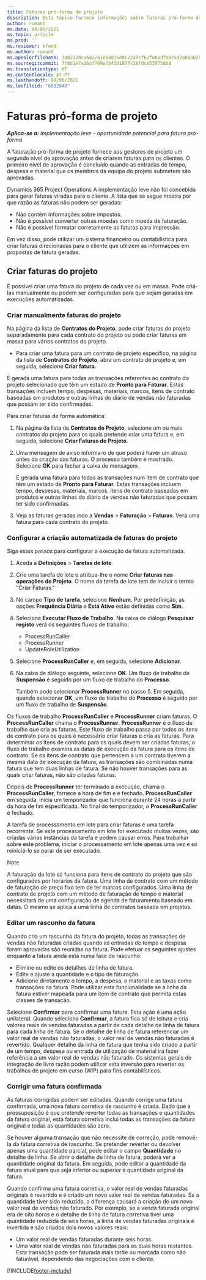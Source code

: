 ```yaml
---
title: Faturas pró-forma de projeto
description: Esta tópico fornece informações sobre faturas pró-forma de projetos no Project Operations.
author: rumant
ms.date: 04/06/2021
ms.topic: article
ms.prod: ''
ms.reviewer: kfend
ms.author: rumant
ms.openlocfilehash: 3d02728ce682781eb8816e0c2239cf62f88adfa8c5d2a0aab280be053c2a5ae6
ms.sourcegitcommit: 7f8d1e7a16af769adb43d1877c28fdce53975db8
ms.translationtype: HT
ms.contentlocale: pt-PT
ms.lasthandoff: 08/06/2021
ms.locfileid: "6992940"
---
```

# <a name="proforma-project-pnvoices"></a>Faturas pró-forma de projeto

_**Aplica-se a:** Implementação leve - oportunidade potencial para fatura pró-forma_

A faturação pró-forma de projeto fornece aos gestores de projeto um segundo nível de aprovação antes de criarem faturas para os clientes. O primeiro nível de aprovação é concluído quando as entradas de tempo, despesa e material que os membros da equipa do projeto submetem são aprovadas.

Dynamics 365 Project Operations A implementação leve não foi concebida para gerar faturas viradas para o cliente. A lista que se segue mostra por que razão as faturas não podem ser geradas:

- Não contém informações sobre impostos.
- Não é possível converter outras moedas como moeda de faturação.
- Não é possível formatar corretamente as faturas para impressão.

Em vez disso, pode utilizar um sistema financeiro ou contabilística para criar faturas direcionadas para o cliente que utilizem as informações em propostas de fatura geradas.

## <a name="creating-project-invoices"></a>Criar faturas do projeto

É possível criar uma fatura do projeto de cada vez ou em massa. Pode criá-las manualmente ou podem ser configuradas para que sejam geradas em execuções automatizadas.

### <a name="manually-create-project-invoices"></a>Criar manualmente faturas do projeto 

Na página da lista de **Contratos do Projeto**, pode criar faturas do projeto separadamente para cada contrato do projeto ou pode criar faturas em massa para vários contratos do projeto.

   - Para criar uma fatura para um contrato de projeto específico, na página da lista de **Contratos do Projeto**, abra um contrato de projeto e, em seguida, selecione **Criar fatura**.

   É gerada uma fatura para todas as transações referentes ao contrato do projeto selecionado que têm um estado de **Pronto para Faturar**. Estas transações incluem tempo, despesas, materiais, marcos, itens de contrato baseadas em produtos e outras linhas do diário de vendas não faturadas que possam ter sido confirmadas.

Para criar faturas de forma automática:

1. Na página da lista de **Contratos do Projeto**, selecione um ou mais contratos do projeto para os quais pretende criar uma fatura e, em seguida, selecione **Criar Faturas do Projeto**.
2. Uma mensagem de aviso informa-o de que poderá haver um atraso antes da criação das faturas. O processo também é mostrado. Selecione **OK** para fechar a caixa de mensagem.

   É gerada uma fatura para todas as transações num item de contrato que têm um estado de **Pronto para Faturar**. Estas transações incluem tempo, despesas, materiais, marcos, itens de contrato baseadas em produtos e outras linhas do diário de vendas não faturadas que possam ter sido confirmadas.

3. Veja as faturas geradas indo a **Vendas** \> **Faturação** \> **Faturas**. Verá uma fatura para cada contrato do projeto.

### <a name="set-up-automated-creation-of-project-invoices"></a>Configurar a criação automatizada de faturas do projeto 

Siga estes passos para configurar a execução de fatura automatizada.

1. Aceda a **Definições** \> **Tarefas de lote**.
2. Crie uma tarefa de lote e atribua-lhe o nome **Criar faturas nas operações do Projeto**. O nome da tarefa de lote tem de incluir o termo "Criar Faturas."
3. No campo **Tipo de tarefa**, selecione **Nenhum**. Por predefinição, as opções **Frequência Diária** e **Está Ativo** estão definidas como **Sim**.
4. Selecione **Executar Fluxo de Trabalho**. Na caixa de diálogo **Pesquisar registo** verá os seguintes fluxos de trabalho:

    - ProcessRunCaller
    - ProcessRunner
    - UpdateRoleUtilization

5. Selecione **ProcessRunCaller** e, em seguida, selecione **Adicionar**.
6. Na caixa de diálogo seguinte, selecione **OK**. Um fluxo de trabalho de **Suspensão** é seguido por um fluxo de trabalho do **Processo**.

    Também pode selecionar **ProcessRunner** no passo 5. Em seguida, quando selecionar **OK**, um fluxo de trabalho do **Processo** é seguido por um fluxo de trabalho de **Suspensão**.

Os fluxos de trabalho **ProcessRunCaller** e **ProcessRunner** criam faturas. O **ProcessRunCaller** chama o **ProcessRunner**. **ProcessRunner** é o fluxo de trabalho que cria as faturas. Este fluxo de trabalho passa por todos os itens de contrato para os quais é necessário criar faturas e cria as faturas. Para determinar os itens de contrato para os quais devem ser criadas faturas, o fluxo de trabalho examina as datas de execução da fatura para os itens de contrato. Se os itens de contrato que pertencem a um contrato tiverem a mesma data de execução da fatura, as transações são combinadas numa fatura que tem duas linhas de fatura. Se não houver transações para as quais criar faturas, não são criadas faturas.

Depois de **ProcessRunner** ter terminado a execução, chama o **ProcessRunCaller**, fornece a hora de fim e é fechado. **ProcessRunCaller** em seguida, inicia um temporizador que funciona durante 24 horas a partir da hora de fim especificada. No final do temporizador, o **ProcessRunCaller** é fechado.

A tarefa de processamento em lote para criar faturas é uma tarefa recorrente. Se este processamento em lote for executado muitas vezes, são criadas várias instâncias da tarefa e podem causar erros. Para trabalhar sobre este problema, iniciar o processamento em lote apenas uma vez e só reiniciá-lo se parar de ser executado.

> [!NOTE]
> A faturação do lote só funciona para itens de contrato do projeto que são configurados por horários da fatura. Uma linha de contrato com um método de faturação de preço fixo tem de ter marcos configurados. Uma linha de contrato de projeto com um método de faturação de tempo e material necessitará de uma configuração de agenda de faturamento baseado em datas. O mesmo se aplica a uma linha de contratos baseada em projetos.      
 
### <a name="edit-a-draft-invoice"></a>Editar um rascunho da fatura

Quando cria um rascunho da fatura do projeto, todas as transações de vendas não faturadas criadas quando as entradas de tempo e despesa foram aprovadas são reunidas na fatura. Pode efetuar os seguintes ajustes enquanto a fatura ainda está numa fase de rascunho:

- Elimine ou edite os detalhes de linha de fatura.
- Edite e ajuste a quantidade e o tipo de faturação.
- Adicione diretamente o tempo, a despesa, o material e as taxas como transações na fatura. Pode utilizar esta funcionalidade se a linha da fatura estiver mapeada para um item de contrato que permita estas classes de transação.

Selecione **Confirmar** para confirmar uma fatura. Esta ação é uma ação unilateral. Quando seleciona **Confirmar**, a fatura fica só de leitura e cria valores reais de vendas faturadas a partir de cada detalhe de linha de fatura para cada linha de fatura. Se o detalhe de linha de fatura referenciar um valor real de vendas não faturadas, o valor real de vendas não faturadas é revertido. Qualquer detalhe da linha de fatura que tenha sido criado a partir de um tempo, despesa ou entrada de utilização de material irá fazer referência a um valor real de vendas não faturado. Os sistemas gerais de integração de livro razão podem utilizar esta inversão para reverter os trabalhos de projeto em curso (WIP) para fins contabilísticos.

### <a name="correct-a-confirmed-invoice"></a>Corrigir uma fatura confirmada

As faturas corrigidas podem ser editadas. Quando corrige uma fatura confirmada, uma nova fatura corretiva de rascunho é criada. Dado que a pressuposição é que pretende reverter todas as transações e quantidades da fatura original, esta fatura corretiva inclui todas as transações da fatura original e todas as quantidades são zero.

Se houver alguma transação que não necessite de correção, pode removê-la da fatura corretiva de rascunho. Se pretender reverter ou devolver apenas uma quantidade parcial, pode editar o campo **Quantidade** no detalhe de linha. Se abrir o detalhe de linha de fatura, poderá ver a quantidade original da fatura. Em seguida, pode editar a quantidade da fatura atual para que seja inferior ou superior à quantidade original da fatura.

Quando confirma uma fatura corretiva, o valor real de vendas faturadas originais é revertido e é criado um novo valor real de vendas faturadas. Se a quantidade tiver sido reduzida, a diferença causará a criação de um novo valor real de vendas não faturado. Por exemplo, se a venda faturada original era de oito horas e o detalhe de linha de fatura corretiva tiver uma quantidade reduzida de seis horas, a linha de vendas faturadas originais é invertida e são criados dois novos valores reais:

- Um valor real de vendas faturadas durante seis horas.
- Uma valor real de vendas não faturadas para as duas horas restantes. Esta transação pode ser faturada mais tarde ou marcada como não faturável, dependendo das negociações com o cliente.



[!INCLUDE[footer-include](../../includes/footer-banner.md)]

